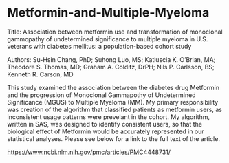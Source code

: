 # Metformin-and-Multiple-Myeloma

Title: Association between metformin use and transformation of monoclonal gammopathy of undetermined significance to multiple myeloma in U.S. veterans with diabetes mellitus: a population-based cohort study

Authors: Su-Hsin Chang, PhD; Suhong Luo, MS; Katiuscia K. O’Brian, MA; Theodore S. Thomas, MD; Graham A. Colditz, DrPH; Nils P. Carlsson, BS; Kenneth R. Carson, MD

This study examined the association between the diabetes drug Metformin and the progression of Monoclonal Gammapothy of Undetermined 
Significance (MGUS) to Multiple Myeloma (MM). My primary responsibility was creation of the algorithm that classified patients as metformin users, as inconsistent usage patterns were prevelant in the cohort. My algorithm, written in SAS, was designed to identify consistent users, so that the biological effect of Metformin would be accurately represented in our statistical analyses. Please see below for a link to the full text of the article. 

https://www.ncbi.nlm.nih.gov/pmc/articles/PMC4448731/
